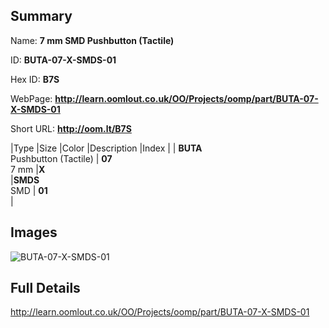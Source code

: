 

## Summary
 
Name: __7 mm SMD Pushbutton (Tactile)__

ID: __BUTA-07-X-SMDS-01__

Hex ID: __B7S__

WebPage: __http://learn.oomlout.co.uk/OO/Projects/oomp/part/BUTA-07-X-SMDS-01__

Short URL: __http://oom.lt/B7S__


|Type   |Size   |Color   |Description   |Index   |
| __BUTA__ <br>Pushbutton (Tactile)  | __07__<br>7 mm   |__X__<br>    |__SMDS__<br>SMD    | __01__<br>  |


## Images
![BUTA-07-X-SMDS-01](http://oomlout.com/oomp-gen/parts/BUTA-07-X-SMDS-01/BUTA-07-X-SMDS-01_420.jpg)

## Full Details

 http://learn.oomlout.co.uk/OO/Projects/oomp/part/BUTA-07-X-SMDS-01

